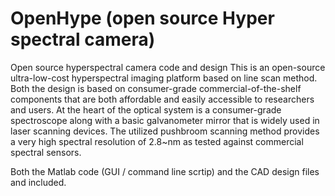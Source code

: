 # OpenHype (open source Hyper spectral camera)
Open source hyperspectral camera code and design
This is an open-source ultra-low-cost hyperspectral imaging platform based on line scan method. 
Both the design is based on consumer-grade commercial-of-the-shelf components that are both affordable and easily accessible to researchers and users. At the heart of the optical system is a consumer-grade spectroscope along with a basic galvanometer mirror that is widely used in laser scanning devices. The utilized pushbroom scanning method provides a very high spectral resolution of 2.8~nm as tested against commercial spectral sensors. 

Both the Matlab code (GUI / command line scrtip) and the CAD design files and included.
